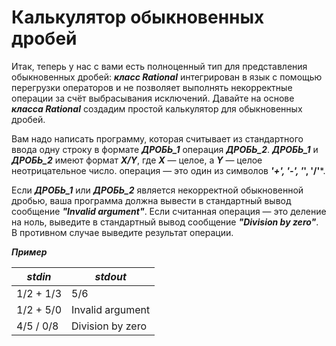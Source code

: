 Калькулятор обыкновенных дробей<a name="TOP"></a>
===================

Итак, теперь у нас с вами есть полноценный тип для представления  обыкновенных дробей: ***класс Rational*** интегрирован в язык с помощью  перегрузки операторов и не позволяет выполнять некорректные операции за  счёт выбрасывания исключений. Давайте на основе ***класса Rational*** создадим  простой калькулятор для обыкновенных дробей.

Вам надо написать программу, которая считывает из стандартного ввода одну строку в формате ***ДРОБЬ_1*** операция ***ДРОБЬ_2***.  ***ДРОБЬ_1*** и ***ДРОБЬ_2*** имеют формат ***X/Y***, где ***X*** — целое, а ***Y*** — целое неотрицательное число. операция — это один из символов ***'+', '-', '*', '/'***.

Если ***ДРОБЬ_1*** или ***ДРОБЬ_2*** является  некорректной обыкновенной дробью, ваша программа должна вывести в  стандартный вывод сообщение ***"Invalid argument"***. Если считанная операция — это деление на ноль,  выведите в стандартный вывод сообщение  ***"Division by zero"***. В противном случае выведите результат операции.

***Пример***

***stdin***   | ***stdout***
------------- | -------------
1/2 + 1/3 | 5/6
1/2 + 5/0 | Invalid argument
4/5 / 0/8 | Division by zero
